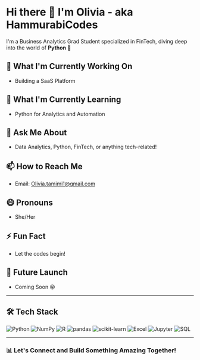 # Hi there 👋 I'm Olivia - aka HammurabiCodes

I'm a Business Analytics Grad Student specialized in FinTech, diving deep into the world of **Python** 🐍

## 🔭 What I'm Currently Working On
- Building a SaaS Platform

## 🌱 What I'm Currently Learning
- Python for Analytics and Automation

## 💬 Ask Me About
- Data Analytics, Python, FinTech, or anything tech-related!

## 📫 How to Reach Me
- Email: Olivia.tamimi1@gmail.com

## 😄 Pronouns
- She/Her

## ⚡ Fun Fact
- Let the codes begin!

## 🚀 Future Launch
- Coming Soon 😜

---

## 🛠️ Tech Stack

![Python](https://img.shields.io/badge/Python-3776AB?style=for-the-badge&logo=python&logoColor=white) ![NumPy](https://img.shields.io/badge/NumPy-013243?style=for-the-badge&logo=numpy&logoColor=white) ![R](https://img.shields.io/badge/R-276DC3?style=for-the-badge&logo=r&logoColor=white) ![pandas](https://img.shields.io/badge/pandas-150458?style=for-the-badge&logo=pandas&logoColor=white) ![scikit-learn](https://img.shields.io/badge/scikit--learn-F7931E?style=for-the-badge&logo=scikit-learn&logoColor=white) ![Excel](https://img.shields.io/badge/Microsoft_Excel-217346?style=for-the-badge&logo=microsoft-excel&logoColor=white) ![Jupyter](https://img.shields.io/badge/Jupyter-F37626?style=for-the-badge&logo=jupyter&logoColor=white) ![SQL](https://img.shields.io/badge/SQL-4479A1?style=for-the-badge&logo=postgresql&logoColor=white)

---

### 📊 Let's Connect and Build Something Amazing Together!
